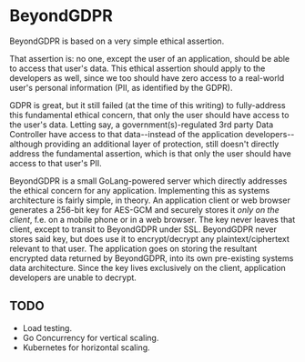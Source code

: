 # BeyondGDPR

BeyondGDPR is based on a very simple ethical assertion.

That assertion is: no one, except the user of an application, should be able to access that user's data. This ethical assertion should apply to the developers as well, since we too should have zero access to a real-world user's personal information (PII, as identified by the GDPR).

GDPR is great, but it still failed (at the time of this writing) to fully-address this fundamental ethical concern, that only the user should have access to the user's data. Letting say, a government(s)-regulated 3rd party Data Controller have access to that data--instead of the application developers--although providing an additional layer of protection, still doesn't directly address the fundamental assertion, which is that only the user should have access to that user's PII.

BeyondGDPR is a small GoLang-powered server which directly addresses the ethical concern for any application. Implementing this as systems architecture is fairly simple, in theory. An application client or web browser generates a 256-bit key for AES-GCM and securely stores it *only on the client*, f.e. on a mobile phone or in a web browser. The key never leaves that client, except to transit to BeyondGDPR under SSL. BeyondGDPR never stores said key, but does use it to encrypt/decrypt any plaintext/ciphertext relevant to that user. The application goes on storing the resultant encrypted data returned by BeyondGDPR, into its own pre-existing systems data architecture. Since the key lives exclusively on the client, application developers are unable to decrypt.

## TODO

- Load testing.
- Go Concurrency for vertical scaling.
- Kubernetes for horizontal scaling.
